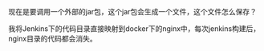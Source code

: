 现在是要调用一个外部的jar包，这个jar包会生成一个文件，这个文件怎么保存？

我将Jenkins下的代码目录直接映射到docker下的nginx中，每次jenkins构建后，nginx目录的代码都会消失。
